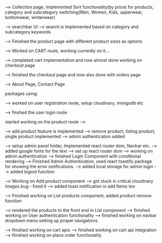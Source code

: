 <!--FOREVER Front End Development-->

--> Collection page, Implemented Sort functionality(by price) for products, category and subcategory switching(Men, Women, Kids, upperwear, bottomwear, winterwear)

--> searchbar UI
--> search is implemented based on category and subcategory keywords

--> Finished the product page with different product sizes as options

--> Worked on CART route, working currently on it...

--> completed cart implementation and now almost done working on checkout page 

--> finished the checkout page and now also done with orders page

-->  About Page, Contact Page


<!-- With this I have finished working on front end for FOREVER -->

packages using:

<!-- cors dotenv express jsonwebtoken mongoose multer nodemon razorpay stripe validator cloudinary bcrypt -->

--> worked on user registration route, setup cloudinary, mongodb etc

--> finshed the user login route
<!-- --> started working on the product route -->

--> add product feature is implemented
--> remove product, listing product, single product implemented
--> admin authentication added


<!-- here I have started working on UI for  Admin panel-->
<!-- and the CRUD operations for my admin panel -->

--> setup admin panel folder, Implemented react router dom, Navbar etc.
--> added google fonts for the text
--> set up react router dom
-->  working on admin authentication
    --> finished Login Component with conditional rendering
    --> Finished Admin Authentication, used react toastify package for showing the error notifications. 
    --> added local storage for admin login
    --> added logout function
<!-- working on UI for each route -->

--> Working on Add product component
--> got stuck in critical cloudinary images bug - fixed it
--> added toast notification in add Items too

<!-- working on the product list component -->
-->  Finished working on List products component, added product remove function



<!-- Started working on Front end + Backend. to connect the frontend with the backend -->

--> rendered the products to the front end in List component
--> finished working on User authentication functionality
--> finished working on navbar dropdown menu setting up proper navigations

<!-- working on creating an api to add the orders to the cart -->
--> finished working on cart apis
--> finished working on cart api integration
-->  finished working on place order functionality

